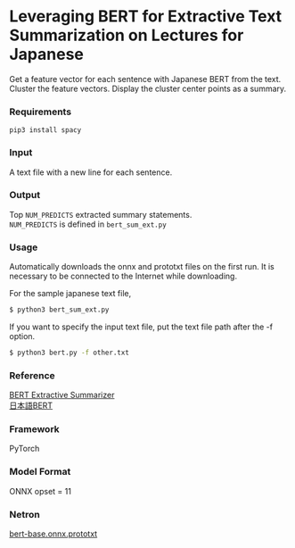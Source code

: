 # Leveraging BERT for Extractive Text Summarization on Lectures for Japanese

Get a feature vector for each sentence with Japanese BERT from the text. Cluster the feature vectors. Display the cluster center points as a summary.

### Requirements

```
pip3 install spacy
```

### Input
A text file with a new line for each sentence.

### Output
Top `NUM_PREDICTS` extracted summary statements.  
`NUM_PREDICTS` is defined in `bert_sum_ext.py`

### Usage
Automatically downloads the onnx and prototxt files on the first run.
It is necessary to be connected to the Internet while downloading.

For the sample japanese text file,
```bash
$ python3 bert_sum_ext.py
```
If you want to specify the input text file, put the text file path after the -f option.
```bash
$ python3 bert.py -f other.txt
```


### Reference
[BERT Extractive Summarizer](https://github.com/dmmiller612/bert-extractive-summarizer)  
[日本語BERT](http://nlp.ist.i.kyoto-u.ac.jp/index.php?BERT%E6%97%A5%E6%9C%AC%E8%AA%9EPretrained%E3%83%A2%E3%83%87%E3%83%AB)

### Framework
PyTorch

### Model Format
ONNX opset = 11

### Netron

[bert-base.onnx.prototxt](https://netron.app/?url=https://storage.googleapis.com/ailia-models/bert_sum_ext/bert-base.onnx.prototxt)
